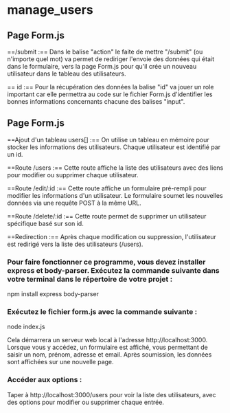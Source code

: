 # manage_users #

## Page Form.js 

==/submit :== Dans le balise "action" le faite de mettre "/submit" (ou n'importe quel mot) va permet de rediriger l'envoie des données qui était dans le formulaire, vers la page Form.js pour qu'il crée un nouveau utilisateur dans le tableau des utilisateurs.


== id :== Pour la récupération des données la balise "id" va jouer un role important car elle permettra au code sur le fichier Form.js d'identifier les bonnes informations concernants chacune des balises "input".

## Page Form.js

==Ajout d'un tableau users[] :== On utilise un tableau en mémoire pour stocker les informations des utilisateurs. Chaque utilisateur est identifié par un id.

==Route /users :== Cette route affiche la liste des utilisateurs avec des liens pour modifier ou supprimer chaque utilisateur.

==Route /edit/:id :== Cette route affiche un formulaire pré-rempli pour modifier les informations d'un utilisateur. Le formulaire soumet les nouvelles données via une requête POST à la même URL.

==Route /delete/:id :== Cette route permet de supprimer un utilisateur spécifique basé sur son id.

==Redirection :== Après chaque modification ou suppression, l'utilisateur est redirigé vers la liste des utilisateurs (/users).

### Pour faire fonctionner ce programme, vous devez installer express et body-parser. Exécutez la commande suivante dans votre terminal dans le répertoire de votre projet :

npm install express body-parser

### Exécutez le fichier form.js avec la commande suivante :

node index.js

Cela démarrera un serveur web local à l'adresse http://localhost:3000. Lorsque vous y accédez, un formulaire est affiché, vous permettant de saisir un nom, prénom, adresse et email. Après soumission, les données sont affichées sur une nouvelle page.

### Accéder aux options :

Taper à http://localhost:3000/users pour voir la liste des utilisateurs, avec des options pour modifier ou supprimer chaque entrée.
